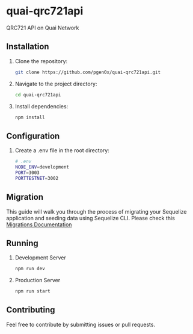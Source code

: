# quai-qrc721api

QRC721 API on Quai Network

## Installation

1. Clone the repository:

   ```bash
   git clone https://github.com/pgen0x/quai-qrc721api.git
   ```

2. Navigate to the project directory:

   ```bash
   cd quai-qrc721api
   ```

3. Install dependencies:

   ```bash
   npm install
   ```

## Configuration

1. Create a .env file in the root directory:

   ```bash
   # .env
   NODE_ENV=development
   PORT=3003
   PORTTESTNET=3002
   ```

## Migration

This guide will walk you through the process of migrating your Sequelize application and seeding data using Sequelize CLI.
Please check this [Migrations Documentation](https://github.com/pgen0x/quai-qrc721api/blob/main/MIGRATION.md)

## Running

1. Development Server

   ```bash
   npm run dev

   ```

2. Production Server

   ```bash
   npm run start
   ```

##

## Contributing

Feel free to contribute by submitting issues or pull requests.
